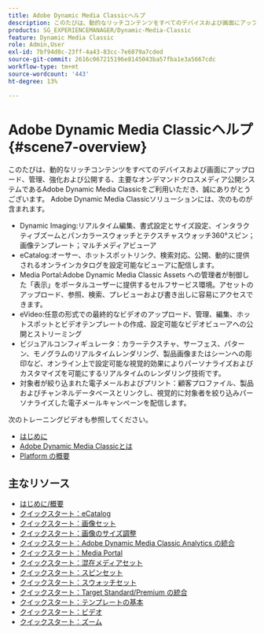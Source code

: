 ```yaml
---
title: Adobe Dynamic Media Classicヘルプ
description: このたびは、動的なリッチコンテンツをすべてのデバイスおよび画面にアップロード、管理、強化および公開する、主要なオンデマンドクロスメディア公開システムであるAdobe Dynamic Media Classicをご利用いただき、誠にありがとうございます。
products: SG_EXPERIENCEMANAGER/Dynamic-Media-Classic
feature: Dynamic Media Classic
role: Admin,User
exl-id: 7bf94d8c-23ff-4a43-83cc-7e6879a7cded
source-git-commit: 2616c067215196e8145043ba57fba1e3a5667cdc
workflow-type: tm+mt
source-wordcount: '443'
ht-degree: 13%

---
```


# Adobe Dynamic Media Classicヘルプ {#scene7-overview}

このたびは、動的なリッチコンテンツをすべてのデバイスおよび画面にアップロード、管理、強化および公開する、主要なオンデマンドクロスメディア公開システムであるAdobe Dynamic Media Classicをご利用いただき、誠にありがとうございます。 Adobe Dynamic Media Classicソリューションには、次のものが含まれます。

* Dynamic Imaging:リアルタイム編集、書式設定とサイズ設定、インタラクティブズームとパンカラースウォッチとテクスチャスウォッチ360°スピン；画像テンプレート；マルチメディアビューア
* eCatalog:オーサー、ホットスポットリンク、検索対応、公開、動的に提供されるオンラインカタログを設定可能なビューアに配信します。
* Media Portal:Adobe Dynamic Media Classic Assets への管理者が制御した「表示」をポータルユーザーに提供するセルフサービス環境。アセットのアップロード、参照、検索、プレビューおよび書き出しに容易にアクセスできます。
* eVideo:任意の形式での最終的なビデオのアップロード、管理、編集、ホットスポットとビデオテンプレートの作成、設定可能なビデオビューアへの公開とストリーミング
* ビジュアルコンフィギュレータ：カラーテクスチャ、サーフェス、パターン、モノグラムのリアルタイムレンダリング、製品画像またはシーンへの彫印など、オンライン上で設定可能な視覚的効果によりパーソナライズおよびカスタマイズを可能にするリアルタイムのレンダリング技術です。
* 対象者が絞り込まれた電子メールおよびプリント：顧客プロファイル、製品およびチャンネルデータベースとリンクし、視覚的に対象者を絞り込みパーソナライズした電子メールキャンペーンを配信します。

次のトレーニングビデオも参照してください。

* [はじめに](https://s7d5.scene7.com/s7viewers/html5/VideoViewer.html?videoserverurl=https://s7d5.scene7.com/is/content/&amp;emailurl=https://s7d5.scene7.com/s7/emailFriend&amp;serverUrl=https://s7d5.scene7.com/is/image/&amp;config=Scene7SharedAssets/Universal_HTML5_Video&amp;contenturl=https://s7d5.scene7.com/skins/&amp;asset=S7tutorials/570_Introduction_converted%20renamed_Getting%20Started-AVS)
* [Adobe Dynamic Media Classicとは](https://s7d5.scene7.com/s7viewers/html5/VideoViewer.html?videoserverurl=https://s7d5.scene7.com/is/content/&amp;emailurl=https://s7d5.scene7.com/s7/emailFriend&amp;serverUrl=https://s7d5.scene7.com/is/image/&amp;config=Scene7SharedAssets/Universal_HTML5_Video&amp;contenturl=https://s7d5.scene7.com/skins/&amp;asset=S7tutorials/577_What%20is%20Scene7_converted%20renamed_Getting%20Started-AVS)
* [Platform の概要](https://s7d5.scene7.com/s7viewers/html5/VideoViewer.html?videoserverurl=https://s7d5.scene7.com/is/content/&amp;emailurl=https://s7d5.scene7.com/s7/emailFriend&amp;serverUrl=https://s7d5.scene7.com/is/image/&amp;config=Scene7SharedAssets/Universal_HTML5_Video&amp;contenturl=https://s7d5.scene7.com/skins/&amp;asset=S7tutorials/572_Platform%20Overview_converted%20renamed_Getting%20Started-AVS)

## 主なリソース

* [はじめに/概要](/help/dmc-platform-overview.md)
* [クイックスタート：eCatalog](/help/quick-start-ecatalog.md)
* [クイックスタート：画像セット](/help/quick-start-image-sets.md)
* [クイックスタート：画像のサイズ調整](/help/quick-start-image-sizing.md)
* [クイックスタート：Adobe Dynamic Media Classic Analytics の統合](/help/quick-start-integrating-dmc-analytics.md)
* [クイックスタート：Media Portal](/help/quick-start-media-portal-administration.md)
* [クイックスタート：混在メディアセット](/help/quick-start-mixed-media-sets.md)
* [クイックスタート：スピンセット](/help/quick-start-spin-sets.md)
* [クイックスタート：スウォッチセット](/help/quick-start-swatch-sets.md)
* [クイックスタート：Target Standard/Premium の統合](/help/quick-start-target-integration.md)
* [クイックスタート：テンプレートの基本](/help/quick-start-template-basics.md)
* [クイックスタート：ビデオ](/help/quick-start-video.md)
* [クイックスタート：ズーム](/help/quick-start-zoom.md)
